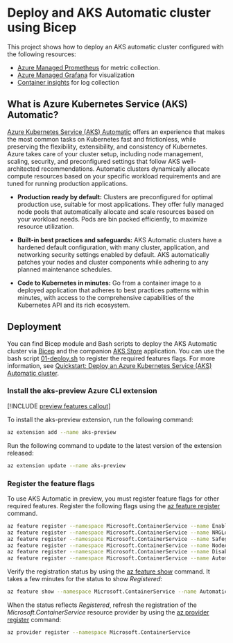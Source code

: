 # Deploy and AKS Automatic cluster using Bicep

This project shows how to deploy an AKS automatic cluster configured with the following resources:

- [Azure Managed Prometheus](https://learn.microsoft.com/en-us/azure/azure-monitor/essentials/prometheus-metrics-overview) for metric collection.
- [Azure Managed Grafana](https://learn.microsoft.com/en-us/azure/managed-grafana/overview) for visualization
- [Container insights](https://learn.microsoft.com/en-us/azure/azure-monitor/containers/container-insights-overview) for log collection

## What is Azure Kubernetes Service (AKS) Automatic?

[Azure Kubernetes Service (AKS) Automatic](https://learn.microsoft.com/en-us/azure/aks/intro-aks-automatic) offers an experience that makes the most common tasks on Kubernetes fast and frictionless, while preserving the flexibility, extensibility, and consistency of Kubernetes. Azure takes care of your cluster setup, including node management, scaling, security, and preconfigured settings that follow AKS well-architected recommendations. Automatic clusters dynamically allocate compute resources based on your specific workload requirements and are tuned for running production applications.

- **Production ready by default:** Clusters are preconfigured for optimal production use, suitable for most applications. They offer fully managed node pools that automatically allocate and scale resources based on your workload needs. Pods are bin packed efficiently, to maximize resource utilization.

- **Built-in best practices and safeguards:** AKS Automatic clusters have a hardened default configuration, with many cluster, application, and networking security settings enabled by default. AKS automatically patches your nodes and cluster components while adhering to any planned maintenance schedules.

- **Code to Kubernetes in minutes:** Go from a container image to a deployed application that adheres to best practices patterns within minutes, with access to the comprehensive capabilities of the Kubernetes API and its rich ecosystem.

## Deployment

You can find Bicep module and Bash scripts to deploy the AKS Automatic cluster via [Bicep](https://learn.microsoft.com/en-us/azure/azure-resource-manager/bicep/overview?tabs=bicep) and the companion [AKS Store](https://github.com/Azure-Samples/aks-store-demo) application. You can use the bash script [01-deploy.sh](./bicep/01-deploy.sh) to register the required features flags. For more information, see [Quickstart: Deploy an Azure Kubernetes Service (AKS) Automatic cluster](https://learn.microsoft.com/en-us/azure/aks/learn/quick-kubernetes-automatic-deploy?pivots=bicep).

### Install the aks-preview Azure CLI extension

[!INCLUDE [preview features callout](../includes/preview/preview-callout.md)]

To install the aks-preview extension, run the following command:

```bash
az extension add --name aks-preview
```

Run the following command to update to the latest version of the extension released:

```bash
az extension update --name aks-preview
```

### Register the feature flags

To use AKS Automatic in preview, you must register feature flags for other required features. Register the following flags using the [az feature register](https://learn.microsoft.com/en-us/cli/azure/feature?view=azure-cli-latest#az-feature-register) command.

```bash
az feature register --namespace Microsoft.ContainerService --name EnableAPIServerVnetIntegrationPreview
az feature register --namespace Microsoft.ContainerService --name NRGLockdownPreview
az feature register --namespace Microsoft.ContainerService --name SafeguardsPreview
az feature register --namespace Microsoft.ContainerService --name NodeAutoProvisioningPreview
az feature register --namespace Microsoft.ContainerService --name DisableSSHPreview
az feature register --namespace Microsoft.ContainerService --name AutomaticSKUPreview
```

Verify the registration status by using the [az feature show](https://learn.microsoft.com/en-us/cli/azure/feature?view=azure-cli-latest#az-feature-show) command. It takes a few minutes for the status to show *Registered*:

```bash
az feature show --namespace Microsoft.ContainerService --name AutomaticSKUPreview
```

When the status reflects *Registered*, refresh the registration of the *Microsoft.ContainerService* resource provider by using the [az provider register](https://learn.microsoft.com/en-us/cli/azure/provider?view=azure-cli-latest#az-provider-register) command:

```bash
az provider register --namespace Microsoft.ContainerService
```
